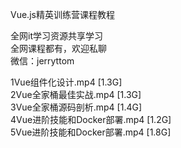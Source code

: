 Vue.js精英训练营课程教程

全网it学习资源共享学习<br>全网课程都有，欢迎私聊<br>微信：jerryttom<br>

1Vue组件化设计.mp4 [1.3G]<br> 2Vue全家桶最佳实战.mp4 [1.3G]<br> 3Vue全家桶源码剖析.mp4 [1.4G]<br> 4Vue进阶技能和Docker部署.mp4 [1.2G]<br> 5Vue进阶技能和Docker部署.mp4 [1.8G]<span style="font-family: &amp;quot;">&nbsp;&nbsp;</span>